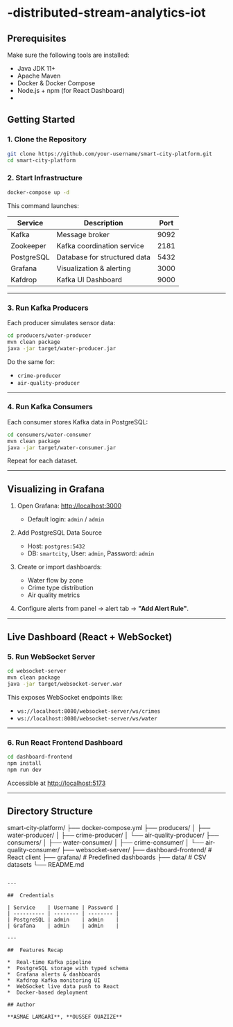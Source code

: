 # -distributed-stream-analytics-iot
##  Prerequisites

Make sure the following tools are installed:

* Java JDK 11+
*  Apache Maven
*  Docker & Docker Compose
*  Node.js + npm (for React Dashboard)
*  
##  Getting Started

### 1. Clone the Repository

```bash
git clone https://github.com/your-username/smart-city-platform.git
cd smart-city-platform
```

### 2. Start Infrastructure

```bash
docker-compose up -d
```

This command launches:

| Service    | Description                  | Port |
| ---------- | ---------------------------- | ---- |
| Kafka      | Message broker               | 9092 |
| Zookeeper  | Kafka coordination service   | 2181 |
| PostgreSQL | Database for structured data | 5432 |
| Grafana    | Visualization & alerting     | 3000 |
| Kafdrop    | Kafka UI Dashboard           | 9000 |

---

### 3. Run Kafka Producers

Each producer simulates sensor data:

```bash
cd producers/water-producer
mvn clean package
java -jar target/water-producer.jar
```

Do the same for:

* `crime-producer`
* `air-quality-producer`

---

### 4. Run Kafka Consumers

Each consumer stores Kafka data in PostgreSQL:

```bash
cd consumers/water-consumer
mvn clean package
java -jar target/water-consumer.jar
```

Repeat for each dataset.

---

##  Visualizing in Grafana

1. Open Grafana: [http://localhost:3000](http://localhost:3000)

   * Default login: `admin` / `admin`

2. Add PostgreSQL Data Source

   * Host: `postgres:5432`
   * DB: `smartcity`, User: `admin`, Password: `admin`

3. Create or import dashboards:

   * Water flow by zone
   * Crime type distribution
   * Air quality metrics

4. Configure alerts from panel → alert tab → **"Add Alert Rule"**.

---

##  Live Dashboard (React + WebSocket)

### 5. Run WebSocket Server

```bash
cd websocket-server
mvn clean package
java -jar target/websocket-server.war
```

This exposes WebSocket endpoints like:

* `ws://localhost:8080/websocket-server/ws/crimes`
* `ws://localhost:8080/websocket-server/ws/water`

---

### 6. Run React Frontend Dashboard

```bash
cd dashboard-frontend
npm install
npm run dev
```

Accessible at [http://localhost:5173](http://localhost:5173)

---

##  Directory Structure

smart-city-platform/
├── docker-compose.yml
├── producers/
│   ├── water-producer/
│   ├── crime-producer/
│   └── air-quality-producer/
├── consumers/
│   ├── water-consumer/
│   ├── crime-consumer/
│   └── air-quality-consumer/
├── websocket-server/
├── dashboard-frontend/     # React client
├── grafana/                # Predefined dashboards
├── data/                   # CSV datasets
└── README.md
```

---

##  Credentials

| Service    | Username | Password |
| ---------- | -------- | -------- |
| PostgreSQL | admin    | admin    |
| Grafana    | admin    | admin    |

---

##  Features Recap

*  Real-time Kafka pipeline
*  PostgreSQL storage with typed schema
*  Grafana alerts & dashboards
*  Kafdrop Kafka monitoring UI
*  WebSocket live data push to React
*  Docker-based deployment

## Author

**ASMAE LAMGARI**, **OUSSEF OUAZIZE**
